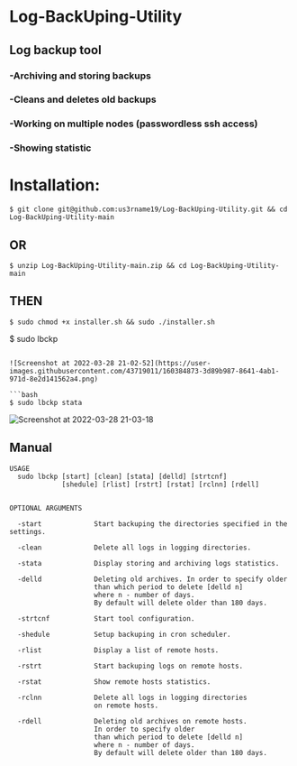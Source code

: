 # Log-BackUping-Utility
## Log backup tool
### -Аrchiving and storing backups
### -Сleans and deletes old backups
### -Working on multiple nodes (passwordless ssh access)
### -Showing statistic

# Installation:
```
$ git clone git@github.com:us3rname19/Log-BackUping-Utility.git && cd Log-BackUping-Utility-main
```
## OR
```
$ unzip Log-BackUping-Utility-main.zip && cd Log-BackUping-Utility-main
```
## THEN
```
$ sudo chmod +x installer.sh && sudo ./installer.sh

```
$ sudo lbckp
```

![Screenshot at 2022-03-28 21-02-52](https://user-images.githubusercontent.com/43719011/160384873-3d89b987-8641-4ab1-971d-8e2d141562a4.png)

```bash
$ sudo lbckp stata
```
![Screenshot at 2022-03-28 21-03-18](https://user-images.githubusercontent.com/43719011/160384912-88f9c6ab-04a4-464e-b5af-6d8b0995f207.png)

## Manual
```
USAGE
  sudo lbckp [start] [clean] [stata] [delld] [strtcnf]
             [shedule] [rlist] [rstrt] [rstat] [rclnn] [rdell] 


OPTIONAL ARGUMENTS

  -start             Start backuping the directories specified in the settings.

  -clean             Delete all logs in logging directories.  

  -stata             Display storing and archiving logs statistics. 

  -delld             Deleting old archives. In order to specify older 
                     than which period to delete [delld n] 
                     where n - number of days. 
                     By default will delete older than 180 days.

  -strtcnf           Start tool configuration.

  -shedule           Setup backuping in cron scheduler.

  -rlist             Display a list of remote hosts.

  -rstrt             Start backuping logs on remote hosts.

  -rstat             Show remote hosts statistics.

  -rclnn             Delete all logs in logging directories 
                     on remote hosts.

  -rdell             Deleting old archives on remote hosts. 
                     In order to specify older 
                     than which period to delete [delld n] 
                     where n - number of days. 
                     By default will delete older than 180 days.
```
